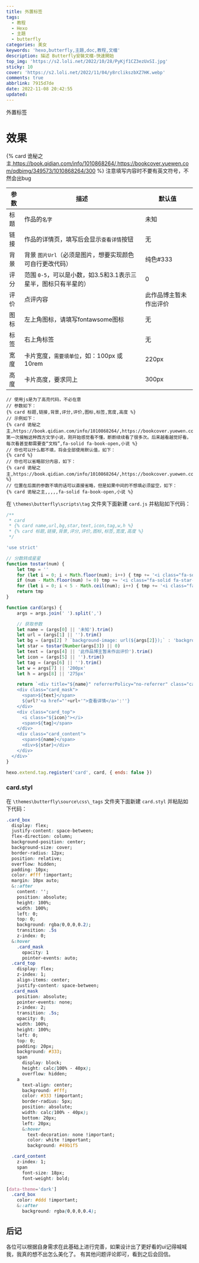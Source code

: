 ```yaml
---
title: 外置标签
tags:
  - 教程
  - Hexo
  - 主題
  - butterfly
categories: 美女
keywords: 'hexo,butterfly,主題,doc,教程,文檔'
description: 描述 Butterfly安裝文檔-快速開始
top_img: 'https://s2.loli.net/2022/10/28/PyKjf1CZ3ezUxSI.jpg'
sticky: 10
cover: 'https://s2.loli.net/2022/11/04/y8rclikszbXZ7HK.webp'
comments: true
abbrlink: 7915d7de
date: 2022-11-08 20:42:55
updated:
---
```




外置标签

<!-- more -->
# 效果
{% card 诡秘之主,https://book.qidian.com/info/1010868264/,https://bookcover.yuewen.com/qdbimg/349573/1010868264/300 %}
注意填写内容时不要有英文符号，不然会出bug

| 参数 | 描述                                                         | 默认值                 |
| ---- | ------------------------------------------------------------ | ---------------------- |
| 标题 | 作品的`名字`                                                 | 未知                   |
| 链接 | 作品的详情页，填写后会显示`查看详情`按钮                     | 无                     |
| 背景 | 背景 `图片Url`（必须是图片，想要实现颜色可自行更改代码）     | 纯色#333               |
| 评分 | 范围 `0-5`，可以是小数，如3.5和3.1表示三星半，图标只有半星的） | 0                      |
| 评价 | 点评内容                                                     | 此作品博主暂未作出评价 |
| 图标 | 左上角图标，请填写fontawsome图标                             | 无                     |
| 标签 | 右上角标签                                                   | 无                     |
| 宽度 | 卡片宽度，`需要填单位`，如：100px 或 10rem                   | 220px                  |
| 高度 | 卡片高度，要求同上                                           | 300px                  |

~~~php+HTML
// 使用js是为了高亮代码，不必在意
// 参数如下：
{% card 标题,链接,背景,评分,评价,图标,标签,宽度,高度 %}
// 示例如下：
{% card 诡秘之主,https://book.qidian.com/info/1010868264/,https://bookcover.yuewen.com/qdbimg/349573/1010868264/300,4.5,第一次接触这种西方文学小说，刚开始感觉看不懂，断断续续看了很多次。后来越看越觉好看，每次看甚至都需要查“文档”,fa-solid fa-book-open,小说 %}
// 你也可以什么都不填，将会全部使用默认值，如下：
{% card %}
// 你也可以省略部分内容，如下：
{% card 诡秘之主,https://book.qidian.com/info/1010868264/,https://bookcover.yuewen.com/qdbimg/349573/1010868264/300 %}
// 位置在后面的参数不填的话可以直接省略，但是如果中间的不想填必须留空，如下：
{% card 诡秘之主,,,,,fa-solid fa-book-open,小说 %}
~~~

在 `\themes\butterfly\scripts\tag` 文件夹下面新建 `card.js` 并粘贴如下代码：

~~~js
/**
 * card
 * {% card name,url,bg,star,text,icon,tag,w,h %}
 * {% card 标题,链接,背景,评分,评价,图标,标签,宽度,高度 %}
 */

'use strict'

// 分数转成星星
function tostar(num) {
    let tmp = ''
    for (let i = 0; i < Math.floor(num); i++) { tmp += '<i class="fa-solid fa-star"></i>' } // 整数部分加实心星星
    if (num - Math.floor(num) != 0) tmp += '<i class="fa-solid fa-star-half-alt"></i>' // 小数部分转成半星
    for (let i = 0; i < 5 - Math.ceil(num); i++) { tmp += '<i class="fa-regular fa-star"></i>' } // 不够5个补空心星星
    return tmp
}

function card(args) {
    args = args.join(' ').split(',')

    // 获取参数
    let name = (args[0] || '未知').trim()
    let url = (args[1] || '').trim()
    let bg = (args[2] ? `background-image: url(${args[2]});` : 'background-color: #333;').trim()
    let star = tostar(Number(args[3]) || 0)
    let text = (args[4] || '此作品博主暂未作出评价').trim()
    let icon = (args[5] || '').trim()
    let tag = (args[6] || '').trim()
    let w = args[7] || '200px'
    let h = args[8] || '275px'

    return `<div title="${name}" referrerPolicy="no-referrer" class="card_box" style="${bg} width:${w}; height:${h};">
    <div class="card_mask">
      <span>${text}</span>
      ${url?'<a href="'+url+'">查看详情</a>':''}
    </div>
    <div class="card_top">
      <i class="${icon}"></i>
      <span>${tag}</span>
    </div>
    <div class="card_content">
      <span>${name}</span>
      <div>${star}</div>
    </div>
  </div>`
}

hexo.extend.tag.register('card', card, { ends: false })
~~~

### card.styl

在 `\themes\butterfly\source\css\_tags` 文件夹下面新建 `card.styl` 并粘贴如下代码：

~~~css
.card_box
  display: flex;
  justify-content: space-between;
  flex-direction: column;
  background-position: center;
  background-size: cover;
  border-radius: 12px;
  position: relative;
  overflow: hidden;
  padding: 10px;
  color: #fff !important;
  margin: 10px auto;
  &::after
    content: '';
    position: absolute;
    height: 100%;
    width: 100%;
    left: 0;
    top: 0;
    background: rgba(0,0,0,0.2);
    transition: .5s
    z-index: 0;
  &:hover
    .card_mask
      opacity: 1
      pointer-events: auto;
  .card_top
    display: flex;
    z-index: 1;
    align-items: center;
    justify-content: space-between;
  .card_mask
    position: absolute;
    pointer-events: none;
    z-index: 2;
    transition: .5s;
    opacity: 0;
    width: 100%;
    height: 100%;
    left: 0;
    top: 0;
    padding: 20px;
    background: #333;
    span
      display: block;
      height: calc(100% - 40px);
      overflow: hidden;
    a
      text-align: center;
      background: #fff;
      color: #333 !important;
      border-radius: 5px;
      position: absolute;
      width: calc(100% - 40px);
      bottom: 20px;
      left: 20px;
      &:hover
        text-decoration: none !important;
        color: white !important;
        background: #49b1f5

  .card_content
    z-index: 1;
    span
      font-size: 18px;
      font-weight: bold;

[data-theme='dark']
  .card_box
    color: #ddd !important;
    &::after
      background: rgba(0,0,0,0.4);
~~~

## 后记

各位可以根据自身需求在此基础上进行完善，如果设计出了更好看的ui记得喊喊我，我真的想不出怎么美化了。
有其他问题评论即可，看到之后会回信。

